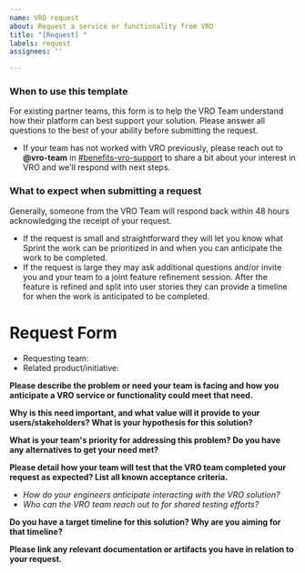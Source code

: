 ```yaml
---
name: VRO request
about: Request a service or functionality from VRO
title: "[Request] "
labels: request
assignees: ''

---
```


### When to use this template
For existing partner teams, this form is to help the VRO Team understand how their platform can best support your solution. Please answer all questions to the best of your ability before submitting the request. 
- If your team has not worked with VRO previously, please reach out to **@vro-team** in [#benefits-vro-support](https://dsva.slack.com/archives/C01Q7979Z7D) to share a bit about your interest in VRO and we'll respond with next steps.

### What to expect when submitting a request
Generally, someone from the VRO Team will respond back within 48 hours acknowledging the receipt of your request. 
- If the request is small and straightforward they will let you know what Sprint the work can be prioritized in and when you can anticipate the work to be completed.
- If the request is large they may ask additional questions and/or invite you and your team to a joint feature refinement session. After the feature is refined and split into user stories they can provide a timeline for when the work is anticipated to be completed. 

# Request Form

- Requesting team:
- Related product/initiative:

**Please describe the problem or need your team is facing and how you anticipate a VRO service or functionality could meet that need.** 


**Why is this need important, and what value will it provide to your users/stakeholders? What is your hypothesis for this solution?** 


**What is your team's priority for addressing this problem? Do you have any alternatives to get your need met?**


**Please detail how your team will test that the VRO team completed your request as expected? List all known acceptance criteria.** 
- _How do your engineers anticipate interacting with the VRO solution?_
- _Who can the VRO team reach out to for shared testing efforts?_

**Do you have a target timeline for this solution? Why are you aiming for that timeline?**
 
**Please link any relevant documentation or artifacts you have in relation to your request.**
